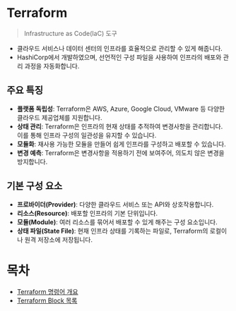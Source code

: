 # Terraform
> Infrastructure as Code(IaC) 도구

- 클라우드 서비스나 데이터 센터의 인프라를 효율적으로 관리할 수 있게 해줍니다.
- HashiCorp에서 개발하였으며, 선언적인 구성 파일을 사용하여 인프라의 배포와 관리 과정을 자동화합니다.

## 주요 특징
- **플랫폼 독립성**: Terraform은 AWS, Azure, Google Cloud, VMware 등 다양한 클라우드 제공업체를 지원합니다.
- **상태 관리**: Terraform은 인프라의 현재 상태를 추적하여 변경사항을 관리합니다. 이를 통해 인프라 구성의 일관성을 유지할 수 있습니다.
- **모듈화**: 재사용 가능한 모듈을 만들어 쉽게 인프라를 구성하고 배포할 수 있습니다.
- **변경 예측**: Terraform은 변경사항을 적용하기 전에 보여주어, 의도치 않은 변경을 방지합니다.

## 기본 구성 요소
- **프로바이더(Provider)**: 다양한 클라우드 서비스 또는 API와 상호작용합니다.
- **리소스(Resource)**: 배포할 인프라의 기본 단위입니다.
- **모듈(Module)**: 여러 리소스를 묶어서 배포할 수 있게 해주는 구성 요소입니다.
- **상태 파일(State File)**: 현재 인프라 상태를 기록하는 파일로, Terraform의 로컬이나 원격 저장소에 저장됩니다.

# 목차
- [Terraform 명령어 개요](./docs/1_commands.md)
- [Terraform Block 목록](./docs/2_blocks.md)
